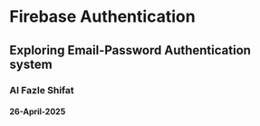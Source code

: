 # Firebase Authentication
## Exploring Email-Password Authentication system

### Al Fazle Shifat
#### 26-April-2025

